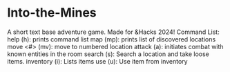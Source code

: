 # Into-the-Mines
A short text base adventure game. Made for &Hacks 2024!
Command List:
help (h): prints command list
map (mp): prints list of discovered locations
move <#> (mv): move to numbered location
attack (a): initiates combat with known entities in the room
search <object> (s): Search a location and take loose items.
inventory (i): Lists items
use <item> (u): Use item from inventory
